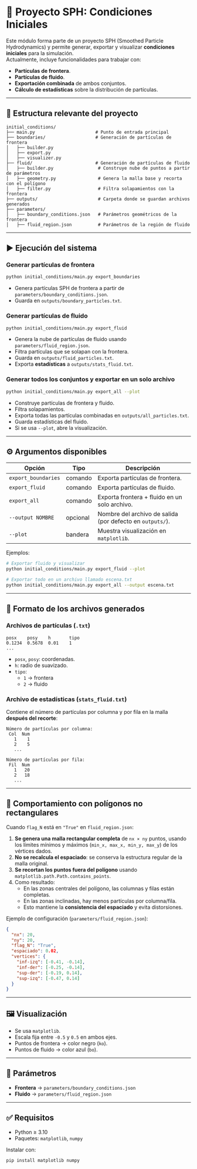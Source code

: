 # 🧊 Proyecto SPH: Condiciones Iniciales

Este módulo forma parte de un proyecto SPH (Smoothed Particle Hydrodynamics) y permite generar, exportar y visualizar **condiciones iniciales** para la simulación.  
Actualmente, incluye funcionalidades para trabajar con:

- **Partículas de frontera**.
- **Partículas de fluido**.
- **Exportación combinada** de ambos conjuntos.
- **Cálculo de estadísticas** sobre la distribución de partículas.

---

## 📁 Estructura relevante del proyecto

```
initial_conditions/
├── main.py                       # Punto de entrada principal
├── boundaries/                   # Generación de partículas de frontera
│   ├── builder.py
│   ├── export.py
│   ├── visualizer.py
├── fluid/                        # Generación de partículas de fluido
│   ├── builder.py                 # Construye nube de puntos a partir de parámetros
│   ├── geometry.py                # Genera la malla base y recorta con el polígono
│   ├── filter.py                  # Filtra solapamientos con la frontera
├── outputs/                       # Carpeta donde se guardan archivos generados
├── parameters/
│   ├── boundary_conditions.json   # Parámetros geométricos de la frontera
│   ├── fluid_region.json          # Parámetros de la región de fluido
```

---

## ▶️ Ejecución del sistema

### Generar partículas de frontera

```bash
python initial_conditions/main.py export_boundaries
```

- Genera partículas SPH de frontera a partir de `parameters/boundary_conditions.json`.
- Guarda en `outputs/boundary_particles.txt`.

### Generar partículas de fluido

```bash
python initial_conditions/main.py export_fluid
```

- Genera la nube de partículas de fluido usando `parameters/fluid_region.json`.
- Filtra partículas que se solapan con la frontera.
- Guarda en `outputs/fluid_particles.txt`.
- Exporta **estadísticas** a `outputs/stats_fluid.txt`.

### Generar todos los conjuntos y exportar en un solo archivo

```bash
python initial_conditions/main.py export_all --plot
```

- Construye partículas de frontera y fluido.
- Filtra solapamientos.
- Exporta todas las partículas combinadas en `outputs/all_particles.txt`.
- Guarda estadísticas del fluido.
- Si se usa `--plot`, abre la visualización.

---

## ⚙️ Argumentos disponibles

| Opción                | Tipo     | Descripción                                                                 |
|-----------------------|----------|-----------------------------------------------------------------------------|
| `export_boundaries`   | comando  | Exporta partículas de frontera.                                             |
| `export_fluid`        | comando  | Exporta partículas de fluido.                                               |
| `export_all`          | comando  | Exporta frontera + fluido en un solo archivo.                               |
| `--output NOMBRE`     | opcional | Nombre del archivo de salida (por defecto en `outputs/`).                   |
| `--plot`              | bandera  | Muestra visualización en `matplotlib`.                                      |

Ejemplos:

```bash
# Exportar fluido y visualizar
python initial_conditions/main.py export_fluid --plot

# Exportar todo en un archivo llamado escena.txt
python initial_conditions/main.py export_all --output escena.txt
```

---

## 📄 Formato de los archivos generados

### Archivos de partículas (`.txt`)

```
posx    posy    h       tipo
0.1234  0.5678  0.01    1
...
```

- `posx`, `posy`: coordenadas.
- `h`: radio de suavizado.
- `tipo`:  
  - `1` → frontera  
  - `2` → fluido

### Archivo de estadísticas (`stats_fluid.txt`)

Contiene el número de partículas por columna y por fila en la malla **después del recorte**:

```
Número de partículas por columna:
 Col  Num
   1    1
   2    5
   ...

Número de partículas por fila:
 Fil  Num
   1   20
   2   18
   ...
```

---

## 🧩 Comportamiento con polígonos no rectangulares

Cuando `flag_N` está en `"True"` en `fluid_region.json`:

1. **Se genera una malla rectangular completa** de `nx × ny` puntos, usando los límites mínimos y máximos (`min_x, max_x, min_y, max_y`) de los vértices dados.
2. **No se recalcula el espaciado**: se conserva la estructura regular de la malla original.
3. **Se recortan los puntos fuera del polígono** usando `matplotlib.path.Path.contains_points`.
4. Como resultado:
   - En las zonas centrales del polígono, las columnas y filas están completas.
   - En las zonas inclinadas, hay menos partículas por columna/fila.
   - Esto mantiene la **consistencia del espaciado** y evita distorsiones.

Ejemplo de configuración (`parameters/fluid_region.json`):

```json
{
  "nx": 20,
  "ny": 20,
  "flag_N": "True",
  "espaciado": 0.02,
  "vertices": {
    "inf-izq": [-0.41, -0.14],
    "inf-der": [-0.25, -0.14],
    "sup-der": [-0.19, 0.14],
    "sup-izq": [-0.47, 0.14]
  }
}
```

---

## 🖼️ Visualización

- Se usa `matplotlib`.
- Escala fija entre `-0.5` y `0.5` en ambos ejes.
- Puntos de frontera → color negro (`ko`).  
- Puntos de fluido → color azul (`bo`).

---

## 📁 Parámetros

- **Frontera** → `parameters/boundary_conditions.json`
- **Fluido** → `parameters/fluid_region.json`

---

## ✅ Requisitos

- Python ≥ 3.10  
- Paquetes: `matplotlib`, `numpy`

Instalar con:

```bash
pip install matplotlib numpy
```